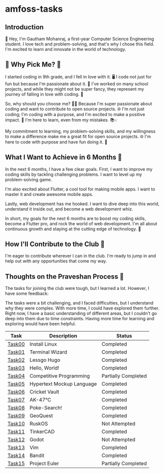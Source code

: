 # amfoss-tasks

## Introduction

👋 Hey, I'm Gautham Mohanraj, a first-year Computer Science Engineering student. I love tech and problem-solving, and that's why I chose this field. I'm excited to learn and innovate in the world of technology.

## 🤔 Why Pick Me? 🚀

I started coding in 9th grade, and I fell in love with it. 🖥️ I code not just for fun but because I'm passionate about it. 🌟 I've worked on many school projects, and while they might not be super fancy, they represent my journey of falling in love with coding. 🧩

So, why should you choose me? 🤷‍♂️ Because I'm super passionate about coding and want to contribute to open source projects. 🌐 I'm not just coding; I'm coding with a purpose, and I'm excited to make a positive impact. 🤝 I'm here to learn, even from my mistakes. 📚💡

My commitment to learning, my problem-solving skills, and my willingness to make a difference make me a great fit for open source projects. 🌐 I'm here to code with purpose and have fun doing it. 🚀

## What I Want to Achieve in 6 Months 🌟

In the next 6 months, I have a few clear goals. First, I want to improve my coding skills by tackling challenging problems. I want to level up my problem-solving game.

I'm also excited about Flutter, a cool tool for making mobile apps. I want to master it and create awesome mobile apps.

Lastly, web development has me hooked. I want to dive deep into this world, understand it inside out, and become a web development whiz.

In short, my goals for the next 6 months are to boost my coding skills, become a Flutter pro, and rock the world of web development. I'm all about continuous growth and staying at the cutting edge of technology. 🚀

## How I'll Contribute to the Club 🤝

I'm eager to contribute wherever I can in the club. I'm ready to jump in and help out with any opportunities that come my way.

## Thoughts on the Praveshan Process 🤔

The tasks for joining the club were tough, but I learned a lot. However, I have some feedback:

The tasks were a bit challenging, and I faced difficulties, but I understand why they were complex. With more time, I could have explored them further. Right now, I have a basic understanding of different areas, but I couldn't go deep into them due to time constraints. Having more time for learning and exploring would have been helpful.

| Task | Description | Status |
| ---- | ----------- | ------ |
| [Task00](https://github.com/angrezichatterbox/amfoss-tasks/tree/main/task00) | Install Linux | Completed |
| [Task01]([https://link-url-here.org](https://github.com/angrezichatterbox/amfoss-tasks/tree/main/task01))| Terminal Wizard | Completed |
| [Task02](https://github.com/angrezichatterbox/amfoss-tasks/tree/main/task02) | Lessgo Hugo | Completed |
| [Task03](https://link-url-here.org)| Hello, World! | Completed |
| [Task04](https://link-url-here.org) | Competitive Programming | Partially Completed |
|[Task05](https://link-url-here.org)| Hypertext Mockup Language | Completed |
| [Task06](https://link-url-here.org) | Cricket Vault | Completed |
|[Task07](https://link-url-here.org) | AK-47℃ | Completed |
| [Task08](https://link-url-here.org) | Poke-Search! | Completed |
|[Task09](https://link-url-here.org) | GeoQuest | Completed |
| [Task10](https://link-url-here.org) | RuskOS | Not Attempted |
| [Task11](https://link-url-here.org) | TinkerCAD | Completed |
|[Task12](https://link-url-here.org)| Godot | Not Attempted |
| [Task13](https://link-url-here.org)| Vim | Completed |
| [Task14](https://link-url-here.org)| Bandit | Completed |
|[Task15](https://link-url-here.org) | Project Euler | Partially Completed |
